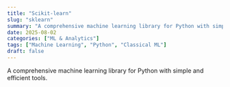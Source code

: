 ```yaml
---
title: "Scikit-learn"
slug: "sklearn"
summary: "A comprehensive machine learning library for Python with simple and efficient tools."
date: 2025-08-02
categories: ["ML & Analytics"]
tags: ["Machine Learning", "Python", "Classical ML"]
draft: false
---
```


A comprehensive machine learning library for Python with simple and efficient tools.
